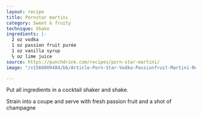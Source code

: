 ```yaml
---
layout: recipe
title: Pornstar martini
category: Sweet & fruity
technique: Shake
ingredients: |-
  2 oz vodka
  1 oz passion fruit purée
  1 oz vanilla syrup
  ½ oz lime juice
source: https://punchdrink.com/recipes/porn-star-martini/
image: "/v1560009484/bb/Article-Porn-Star-Vodka-Passionfruit-Martini-Recipe-Giuseppe-Gonzalez-Suffolk-Arms-NYC.jpg"

---
```

Put all ingredients in a cocktail shaker and shake.

Strain into a coupe and serve with fresh passion fruit and a shot of champagne